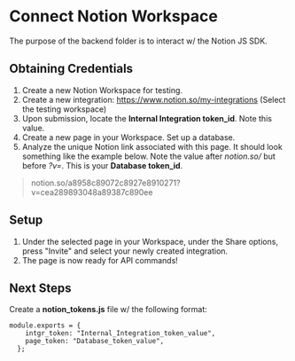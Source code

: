 # Connect Notion Workspace

The purpose of the backend folder is to interact w/ the Notion JS SDK.  

## Obtaining Credentials  

1. Create a new Notion Workspace for testing.
2. Create a new integration: https://www.notion.so/my-integrations (Select the testing workspace)
3. Upon submission, locate the **Internal Integration token_id**. Note this value.
4. Create a new page in your Workspace. Set up a database.
5. Analyze the unique Notion link associated with this page. It should look something like the example below. Note the value after *notion.so/* but before *?v=*. This is your **Database token_id**.
>notion.so/a8958c89072c8927e8910271?v=cea289893048a89387c890ee


## Setup
1. Under the selected page in your Workspace, under the Share options, press "Invite" and select your newly created integration.
2. The page is now ready for API commands!  

## Next Steps
Create a **notion_tokens.js** file w/ the following format:  
```
module.exports = {
    intgr_token: "Internal_Integration_token_value",
    page_token: "Database_token_value",
  };
```
